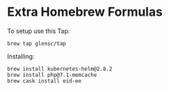 # Extra Homebrew Formulas

To setup use this Tap:
```
brew tap glensc/tap
```

Installing:

```
brew install kubernetes-helm@2.8.2
brew install php@7.1-memcache
brew cask install eid-ee
```
